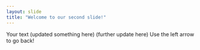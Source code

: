 ```yaml
---
layout: slide
title: "Welcome to our second slide!"
---
```

Your text (updated something here) (further update here)
Use the left arrow to go back!
